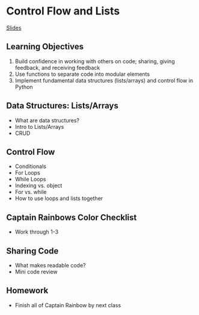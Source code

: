 # Control Flow and Lists

[Slides](https://docs.google.com/presentation/d/12S_6VV0ja8JCp8HKynvaYUtorfssEIUlRkJFaWIBeuI/edit#slide=id.p)

## Learning Objectives

1. Build confidence in working with others on code; sharing, giving feedback, and receiving feedback
1. Use functions to separate code into modular elements
1. Implement fundamental data structures (lists/arrays) and control flow in Python

## Data Structures: Lists/Arrays
- What are data structures?
- Intro to Lists/Arrays
- CRUD

## Control Flow
- Conditionals
- For Loops
- While Loops 
- Indexing vs. object
- For vs. while
- How to use loops and lists together

## Captain Rainbows Color Checklist
- Work through 1-3

## Sharing Code 
- What makes readable code?
- Mini code review

## Homework
- Finish all of Captain Rainbow by next class

